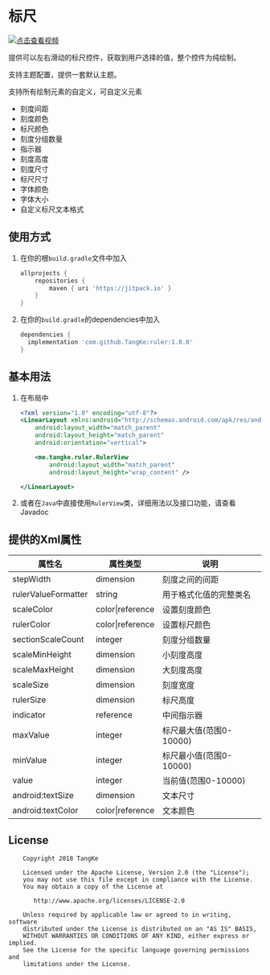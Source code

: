 # 标尺

[![点击查看视频](https://raw.githubusercontent.com/TangKe/ruler/master/resources/snapshot.png)](https://v.youku.com/v_show/id_XMzY3NTIxNzAxNg==.html?spm=a2h3j.8428770.3416059.1)

提供可以左右滑动的标尺控件，获取到用户选择的值，整个控件为纯绘制。

支持主题配置，提供一套默认主题。

支持所有绘制元素的自定义，可自定义元素

- 刻度间距
- 刻度颜色
- 标尺颜色
- 刻度分组数量
- 指示器
- 刻度高度
- 刻度尺寸
- 标尺尺寸
- 字体颜色
- 字体大小
- 自定义标尺文本格式

## 使用方式

1. 在你的根`build.gradle`文件中加入

   ```groovy
   allprojects {
       repositories {
           maven { uri 'https://jitpack.io' }
       }
   }
   ```

2. 在你的`build.gradle`的dependencies中加入

   ```groovy
   dependencies {
     implementation 'com.github.TangKe:ruler:1.0.0'
   }
   ```

## 基本用法

1. 在布局中

   ```xml
   <?xml version="1.0" encoding="utf-8"?>
   <LinearLayout xmlns:android="http://schemas.android.com/apk/res/android"
       android:layout_width="match_parent"
       android:layout_height="match_parent"
       android:orientation="vertical">
   
       <me.tangke.ruler.RulerView
           android:layout_width="match_parent"
           android:layout_height="wrap_content" />
   
   </LinearLayout>
   ```

2. 或者在`Java`中直接使用`RulerView`类，详细用法以及接口功能，请查看Javadoc

## 提供的Xml属性

| 属性名              | 属性类型         | 说明                    |
| ------------------- | ---------------- | ----------------------- |
| stepWidth           | dimension        | 刻度之间的间距          |
| rulerValueFormatter | string           | 用于格式化值的完整类名  |
| scaleColor          | color\|reference | 设置刻度颜色            |
| rulerColor          | color\|reference | 设置标尺颜色            |
| sectionScaleCount   | integer          | 刻度分组数量            |
| scaleMinHeight      | dimension        | 小刻度高度              |
| scaleMaxHeight      | dimension        | 大刻度高度              |
| scaleSize           | dimension        | 刻度宽度                |
| rulerSize           | dimension        | 标尺高度                |
| indicator           | reference        | 中间指示器              |
| maxValue            | integer          | 标尺最大值(范围0-10000) |
| minValue            | integer          | 标尺最小值(范围0-10000) |
| value               | integer          | 当前值(范围0-10000)     |
| android:textSize    | dimension        | 文本尺寸                |
| android:textColor   | color\|reference | 文本颜色                |

## License

```
    Copyright 2018 TangKe

    Licensed under the Apache License, Version 2.0 (the "License");
    you may not use this file except in compliance with the License.
    You may obtain a copy of the License at

       http://www.apache.org/licenses/LICENSE-2.0

    Unless required by applicable law or agreed to in writing, software
    distributed under the License is distributed on an "AS IS" BASIS,
    WITHOUT WARRANTIES OR CONDITIONS OF ANY KIND, either express or implied.
    See the License for the specific language governing permissions and
    limitations under the License.
```

   ​

   